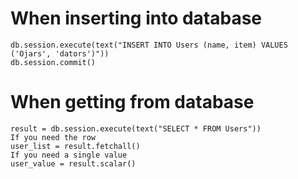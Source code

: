 # When inserting into database
    db.session.execute(text("INSERT INTO Users (name, item) VALUES ('Ojars', 'dators')"))
    db.session.commit()

# When getting from database
    result = db.session.execute(text("SELECT * FROM Users"))
    If you need the row
    user_list = result.fetchall()
    If you need a single value
    user_value = result.scalar() 